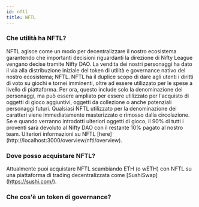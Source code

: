 ```yaml
---
id: nftl
title: NFTL
---
```


### Che utilità ha NFTL?

NFTL agisce come un modo per decentralizzare il nostro ecosistema garantendo che importanti decisioni riguardanti la direzione di Nifty League vengano decise tramite Nifty DAO. La vendita dei nostri personaggi ha dato il via alla distribuzione iniziale del token di utilità e governance nativo del nostro ecosistema; NFTL. NFTL ha il duplice scopo di dare agli utenti i diritti di voto su giochi e tornei imminenti, oltre ad essere utilizzato per le spese a livello di piattaforma. Per ora, questo include solo la denominazione dei personaggi, ma può essere ampliato per essere utilizzato per l'acquisto di oggetti di gioco aggiuntivi, oggetti da collezione o anche potenziali personaggi futuri. Qualsiasi NFTL utilizzato per la denominazione dei caratteri viene immediatamente masterizzato o rimosso dalla circolazione. Se e quando verranno introdotti ulteriori oggetti di gioco, il 90% di tutti i proventi sarà devoluto al Nifty DAO con il restante 10% pagato al nostro team. Ulteriori informazioni su NFTL \[here\] (http://localhost:3000/overview/nftl/overview).

### Dove posso acquistare NFTL?

Attualmente puoi acquistare NFTL scambiando ETH (o wETH) con NFTL su una piattaforma di trading decentralizzata come \[SushiSwap\] (https://sushi.com/).

### Che cos'è un token di governance?
